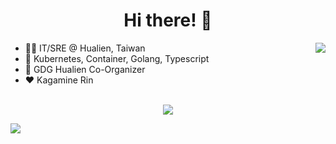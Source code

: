 <div align="center">
  <h1>Hi there! 👋</h1>
</div>

<img align="right" src="https://github-readme-stats.vercel.app/api?username=tico88612&hide_title=true&count_private=true&show_icons=true" />

- 🧑‍💻 IT/SRE @ Hualien, Taiwan
- 🐳 Kubernetes, Container, Golang, Typescript
- 🤝 GDG Hualien Co-Organizer
- ❤️ Kagamine Rin

<br>

<div align="center">
  <img src="https://github-profile-trophy.vercel.app/?username=tico88612&theme=flat&no-frame=true&theme=onedark&margin-w=30&column=4" />
</div>

<!-- It is https://yhype.me/ views count tracker, please remove it or use your own -->
![](https://hit.yhype.me/github/profile?user_id=17496418)
